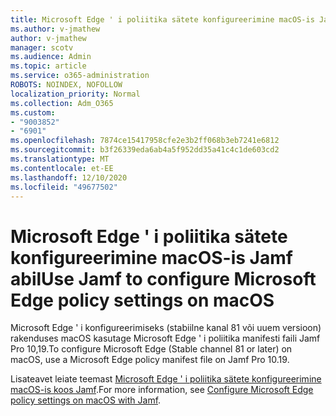 ```yaml
---
title: Microsoft Edge ' i poliitika sätete konfigureerimine macOS-is Jamf abil
ms.author: v-jmathew
author: v-jmathew
manager: scotv
ms.audience: Admin
ms.topic: article
ms.service: o365-administration
ROBOTS: NOINDEX, NOFOLLOW
localization_priority: Normal
ms.collection: Adm_O365
ms.custom:
- "9003852"
- "6901"
ms.openlocfilehash: 7874ce15417958cfe2e3b2ff068b3eb7241e6812
ms.sourcegitcommit: b3f26339eda6ab4a5f952dd35a41c4c1de603cd2
ms.translationtype: MT
ms.contentlocale: et-EE
ms.lasthandoff: 12/10/2020
ms.locfileid: "49677502"
---
```

# <a name="use-jamf-to-configure-microsoft-edge-policy-settings-on-macos"></a><span data-ttu-id="8f061-102">Microsoft Edge ' i poliitika sätete konfigureerimine macOS-is Jamf abil</span><span class="sxs-lookup"><span data-stu-id="8f061-102">Use Jamf to configure Microsoft Edge policy settings on macOS</span></span>

<span data-ttu-id="8f061-103">Microsoft Edge ' i konfigureerimiseks (stabiilne kanal 81 või uuem versioon) rakenduses macOS kasutage Microsoft Edge ' i poliitika manifesti faili Jamf Pro 10,19.</span><span class="sxs-lookup"><span data-stu-id="8f061-103">To configure Microsoft Edge (Stable channel 81 or later) on macOS, use a Microsoft Edge policy manifest file on Jamf Pro 10.19.</span></span>

<span data-ttu-id="8f061-104">Lisateavet leiate teemast [Microsoft Edge ' i poliitika sätete konfigureerimine macOS-is koos Jamf](https://go.microsoft.com/fwlink/?linkid=2134761).</span><span class="sxs-lookup"><span data-stu-id="8f061-104">For more information, see [Configure Microsoft Edge policy settings on macOS with Jamf](https://go.microsoft.com/fwlink/?linkid=2134761).</span></span>
